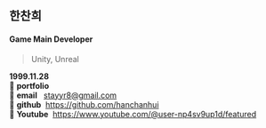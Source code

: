 ## 한찬희
#### Game Main Developer
> Unity, Unreal

**1999.11.28**<br/>
:star2: **portfolio** <br/>
:star2: **email**&nbsp;&nbsp;&nbsp;stayyr8@gmail.com <br/>
:star2: **github**&nbsp;&nbsp;https://github.com/hanchanhui <br/>
:star2: **Youtube**&nbsp;&nbsp;https://www.youtube.com/@user-np4sv9up1d/featured <br/>
